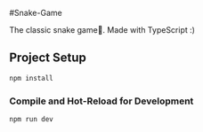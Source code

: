 #Snake-Game

The classic snake game🐍. Made with TypeScript :)

## Project Setup

```sh
npm install
```

### Compile and Hot-Reload for Development

```sh
npm run dev
```

